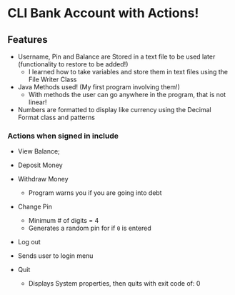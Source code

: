 # CLI Bank Account with Actions! 

## Features
- Username, Pin and Balance are Stored in a text file to be used later (functionality to restore to be added!)
  - I learned how to take variables and store them in text files using the File Writer Class
- Java Methods used! (My first program involving them!)
  - With methods the user can go anywhere in the program, that is not linear!
 - Numbers are formatted to display like currency using the Decimal Format class and patterns
 
### Actions when signed in include
- View Balance;
 - Deposit Money
 - Withdraw Money
   - Program warns you if you are going into debt
     
 - Change Pin
   - Minimum # of digits = 4
   - Generates a random pin for if `0` is entered
     
 - Log out
  - Sends user to login menu
    
 - Quit
   - Displays System properties, then quits with exit code of: 0
